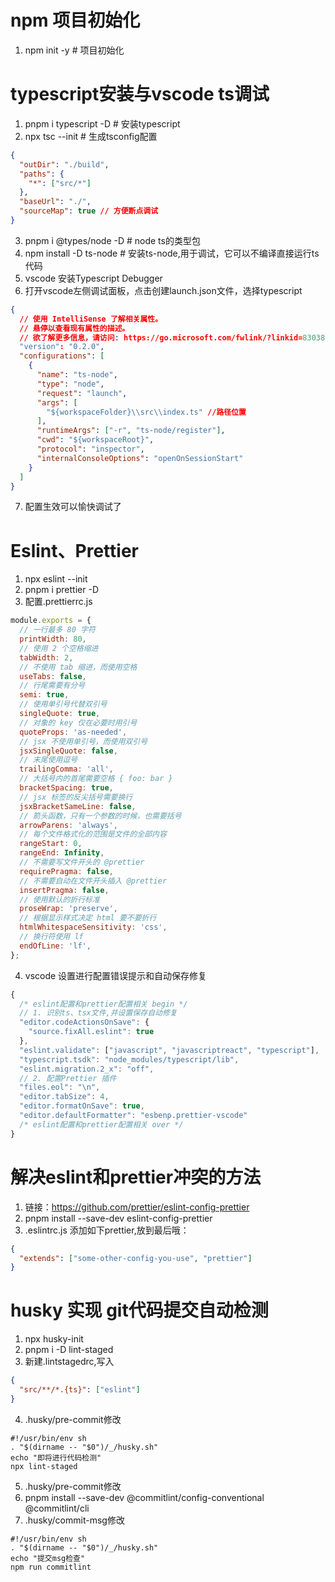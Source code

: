 # npm 项目初始化

1. npm init -y # 项目初始化

# typescript安装与vscode ts调试

1. pnpm i typescript -D # 安装typescript
2. npx tsc --init # 生成tsconfig配置

```json
{
  "outDir": "./build",
  "paths": {
    "*": ["src/*"]
  },
  "baseUrl": "./",
  "sourceMap": true // 方便断点调试
}
```

3. pnpm i @types/node -D # node ts的类型包
4. npm install -D ts-node # 安装ts-node,用于调试，它可以不编译直接运行ts代码
5. vscode 安装Typescript Debugger
6. 打开vscode左侧调试面板，点击创建launch.json文件，选择typescript

```json
{
  // 使用 IntelliSense 了解相关属性。
  // 悬停以查看现有属性的描述。
  // 欲了解更多信息，请访问: https://go.microsoft.com/fwlink/?linkid=830387
  "version": "0.2.0",
  "configurations": [
    {
      "name": "ts-node",
      "type": "node",
      "request": "launch",
      "args": [
        "${workspaceFolder}\\src\\index.ts" //路径位置
      ],
      "runtimeArgs": ["-r", "ts-node/register"],
      "cwd": "${workspaceRoot}",
      "protocol": "inspector",
      "internalConsoleOptions": "openOnSessionStart"
    }
  ]
}
```

7. 配置生效可以愉快调试了

# Eslint、Prettier

1. npx eslint --init
2. pnpm i prettier -D
3. 配置.prettierrc.js

```javascript
module.exports = {
  // 一行最多 80 字符
  printWidth: 80,
  // 使用 2 个空格缩进
  tabWidth: 2,
  // 不使用 tab 缩进，而使用空格
  useTabs: false,
  // 行尾需要有分号
  semi: true,
  // 使用单引号代替双引号
  singleQuote: true,
  // 对象的 key 仅在必要时用引号
  quoteProps: 'as-needed',
  // jsx 不使用单引号，而使用双引号
  jsxSingleQuote: false,
  // 末尾使用逗号
  trailingComma: 'all',
  // 大括号内的首尾需要空格 { foo: bar }
  bracketSpacing: true,
  // jsx 标签的反尖括号需要换行
  jsxBracketSameLine: false,
  // 箭头函数，只有一个参数的时候，也需要括号
  arrowParens: 'always',
  // 每个文件格式化的范围是文件的全部内容
  rangeStart: 0,
  rangeEnd: Infinity,
  // 不需要写文件开头的 @prettier
  requirePragma: false,
  // 不需要自动在文件开头插入 @prettier
  insertPragma: false,
  // 使用默认的折行标准
  proseWrap: 'preserve',
  // 根据显示样式决定 html 要不要折行
  htmlWhitespaceSensitivity: 'css',
  // 换行符使用 lf
  endOfLine: 'lf',
};
```

4. vscode 设置进行配置错误提示和自动保存修复

```javascript
{
  /* eslint配置和prettier配置相关 begin */
  // 1. 识别ts、tsx文件,并设置保存自动修复
  "editor.codeActionsOnSave": {
    "source.fixAll.eslint": true
  },
  "eslint.validate": ["javascript", "javascriptreact", "typescript"],
  "typescript.tsdk": "node_modules/typescript/lib",
  "eslint.migration.2_x": "off",
  // 2. 配置Prettier 插件
  "files.eol": "\n",
  "editor.tabSize": 4,
  "editor.formatOnSave": true,
  "editor.defaultFormatter": "esbenp.prettier-vscode"
  /* eslint配置和prettier配置相关 over */
}
```

# 解决eslint和prettier冲突的方法

1. 链接：https://github.com/prettier/eslint-config-prettier
2. pnpm install --save-dev eslint-config-prettier
3. .eslintrc.js 添加如下prettier,放到最后哦：

```json
{
  "extends": ["some-other-config-you-use", "prettier"]
}
```

# husky 实现 git代码提交自动检测

1. npx husky-init
2. pnpm i -D lint-staged
3. 新建.lintstagedrc,写入

```JSON
{
  "src/**/*.{ts}": ["eslint"]
}

```

4. .husky/pre-commit修改

```shell
#!/usr/bin/env sh
. "$(dirname -- "$0")/_/husky.sh"
echo "即将进行代码检测"
npx lint-staged

```

5. .husky/pre-commit修改
6. pnpm install --save-dev @commitlint/config-conventional @commitlint/cli
7. .husky/commit-msg修改

```shell
#!/usr/bin/env sh
. "$(dirname -- "$0")/_/husky.sh"
echo "提交msg检查"
npm run commitlint

```
